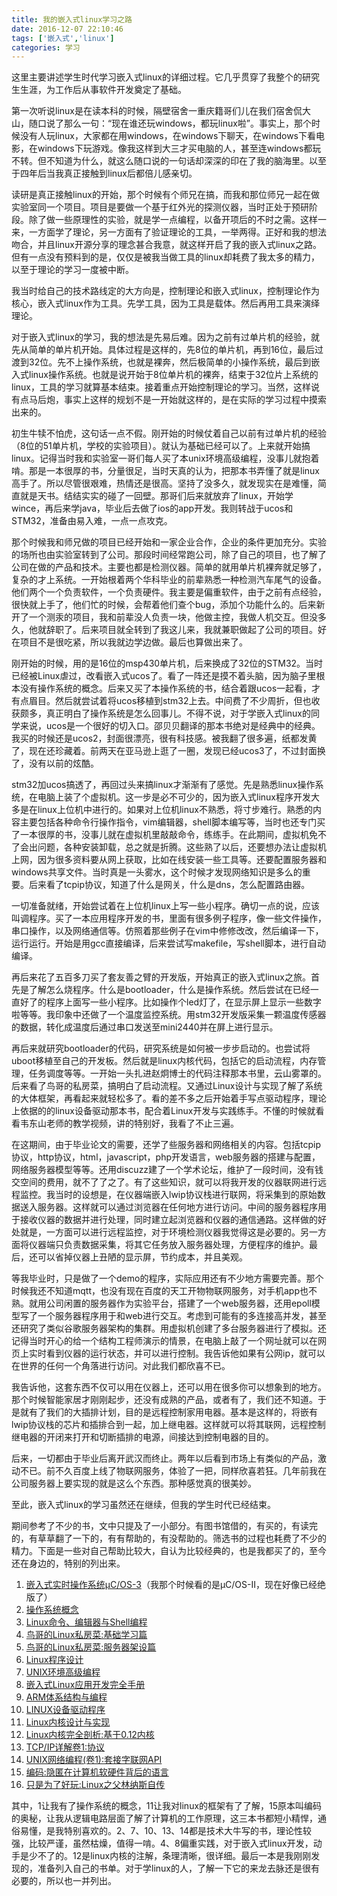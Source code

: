 ```yaml
---
title: 我的嵌入式linux学习之路
date: 2016-12-07 22:10:46
tags: ['嵌入式','linux']
categories: 学习
---
```




这里主要讲述学生时代学习嵌入式linux的详细过程。它几乎贯穿了我整个的研究生生涯，为工作后从事软件开发奠定了基础。

<!--more-->

第一次听说linux是在读本科的时候，隔壁宿舍一重庆籍哥们儿在我们宿舍侃大山，随口说了那么一句：“现在谁还玩windows，都玩linux啦”。事实上，那个时候没有人玩linux，大家都在用windows，在windows下聊天，在windows下看电影，在windows下玩游戏。像我这样到大三才买电脑的人，甚至连windows都玩不转。但不知道为什么，就这么随口说的一句话却深深的印在了我的脑海里。以至于四年后当我真正接触到linux后都倍儿感亲切。

读研是真正接触linux的开始，那个时候有个师兄在搞，而我和那位师兄一起在做实验室同一个项目。项目是要做一个基于红外光的探测仪器，当时正处于预研阶段。除了做一些原理性的实验，就是学一点编程，以备开项后的不时之需。这样一来，一方面学了理论，另一方面有了验证理论的工具，一举两得。正好和我的想法吻合，并且linux开源分享的理念甚合我意，就这样开启了我的嵌入式linux之路。但有一点没有预料到的是，仅仅是被我当做工具的linux却耗费了我太多的精力，以至于理论的学习一度被中断。

我当时给自己的技术路线定的大方向是，控制理论和嵌入式linux，控制理论作为核心，嵌入式linux作为工具。先学工具，因为工具是载体。然后再用工具来演绎理论。

对于嵌入式linux的学习，我的想法是先易后难。因为之前有过单片机的经验，就先从简单的单片机开始。具体过程是这样的，先8位的单片机，再到16位，最后过渡到32位。先不上操作系统，也就是裸奔，然后极简单的小操作系统，最后到嵌入式linux操作系统。也就是说开始于8位单片机的裸奔，结束于32位片上系统的linux，工具的学习就算基本结束。接着重点开始控制理论的学习。当然，这样说有点马后炮，事实上这样的规划不是一开始就这样的，是在实际的学习过程中摸索出来的。

初生牛犊不怕虎，这句话一点不假。刚开始的时候仗着自己以前有过单片机的经验（8位的51单片机，学校的实验项目）。就认为基础已经可以了。上来就开始搞linux。记得当时我和实验室一哥们每人买了本unix环境高级编程，没事儿就抱着啃。那是一本很厚的书，分量很足，当时天真的认为，把那本书弄懂了就是linux高手了。所以尽管很艰难，热情还是很高。坚持了没多久，就发现实在是难懂，简直就是天书。结结实实的碰了一回壁。那哥们后来就放弃了linux，开始学wince，再后来学java，毕业后去做了ios的app开发。我则转战于ucos和STM32，准备由易入难，一点一点攻克。

那个时候我和师兄做的项目已经开始和一家企业合作，企业的条件更加充分。实验的场所也由实验室转到了公司。那段时间经常跑公司，除了自己的项目，也了解了公司在做的产品和技术。主要也都是检测仪器。简单的就用单片机裸奔就足够了，复杂的才上系统。一开始根着两个华科毕业的前辈熟悉一种检测汽车尾气的设备。他们两个一个负责软件，一个负责硬件。我主要是偏重软件，由于之前有点经验，很快就上手了，他们忙的时候，会帮着他们查个bug，添加个功能什么的。后来新开了一个测汞的项目，我和前辈没人负责一块，他做主控，我做人机交互。但没多久，他就辞职了。后来项目就全转到了我这儿来，我就兼职做起了公司的项目。好在项目不是很吃紧，所以我就边学边做。最后也算做出来了。

刚开始的时候，用的是16位的msp430单片机，后来换成了32位的STM32。当时已经被Linux虐过，改看嵌入式ucos了。看了一阵还是摸不着头脑，因为脑子里根本没有操作系统的概念。后来又买了本操作系统的书，结合着跟ucos一起看，才有点眉目。然后就尝试着将ucos移植到stm32上去。中间费了不少周折，但也收获颇多，真正明白了操作系统是怎么回事儿。不得不说，对于学嵌入式linux的同学来说，ucos是一个很好的切入口。邵贝贝翻译的那本书绝对是经典中的经典。我买的时候还是ucos2，封面很漂亮，很有科技感。被我翻了很多遍，纸都发黄了，现在还珍藏着。前两天在亚马逊上逛了一圈，发现已经ucos3了，不过封面换了，没有以前的炫酷。

stm32加ucos搞透了，再回过头来搞linux才渐渐有了感觉。先是熟悉linux操作系统，在电脑上装了个虚拟机。这一步是必不可少的，因为嵌入式linux程序开发大多是在linux上位机中进行的。如果对上位机linux不熟悉，将寸步难行。熟悉的内容主要包括各种命令行操作指令，vim编辑器，shell脚本编写等，当时也还专门买了一本很厚的书，没事儿就在虚拟机里敲敲命令，练练手。在此期间，虚拟机免不了会出问题，各种安装卸载，总之就是折腾。这些熟了以后，还要想办法让虚拟机上网，因为很多资料要从网上获取，比如在线安装一些工具等。还要配置服务器和windows共享文件。当时真是一头雾水，这个时候才发现网络知识是多么的重要。后来看了tcpip协议，知道了什么是网关，什么是dns，怎么配置路由器。

一切准备就绪，开始尝试着在上位机linux上写一些小程序。确切一点的说，应该叫调程序。买了一本应用程序开发的书，里面有很多例子程序，像一些文件操作，串口操作，以及网络通信等。仿照着那些例子在vim中修修改改，然后编译一下，运行运行。开始是用gcc直接编译，后来尝试写makefile，写shell脚本，进行自动编译。

再后来花了五百多刀买了套友善之臂的开发版，开始真正的嵌入式linux之旅。首先是了解怎么烧程序。什么是bootloader，什么是操作系统。然后尝试在已经一直好了的程序上面写一些小程序。比如操作个led灯了，在显示屏上显示一些数字啦等等。我印象中还做了一个温度监控系统。用stm32开发版采集一颗温度传感器的数据，转化成温度后通过串口发送至mini2440并在屏上进行显示。

再后来就研究bootloader的代码，研究系统是如何被一步步启动的。也尝试将uboot移植至自己的开发板。然后就是linux内核代码，包括它的启动流程，内存管理，任务调度等等。一开始一头扎进赵炯博士的代码注释那本书里，云山雾罩的。后来看了鸟哥的私房菜，搞明白了启动流程。又通过Linux设计与实现了解了系统的大体框架，再看起来就轻松多了。看的差不多之后开始着手写点驱动程序，理论上依据的的linux设备驱动那本书，配合着Linux开发与实践练手。不懂的时候就看看韦东山老师的教学视频，讲的特别好，我看了不止三遍。

在这期间，由于毕业论文的需要，还学了些服务器和网络相关的内容。包括tcpip协议，http协议，html，javascript，php开发语言，web服务器的搭建与配置，网络服务器模型等等。还用discuzz建了一个学术论坛，维护了一段时间，没有钱交空间的费用，就不了了之了。有了这些知识，就可以将我开发的仪器联网进行远程监控。我当时的设想是，在仪器端嵌入lwip协议栈进行联网，将采集到的原始数据送入服务器。这样就可以通过浏览器在任何地方进行访问。中间的服务器程序用于接收仪器的数据并进行处理，同时建立起浏览器和仪器的通信通路。这样做的好处就是，一方面可以进行远程监控，对于环境检测仪器我觉得这是必要的。另一方面将仪器端只负责数据采集，将其它任务放入服务器处理，方便程序的维护。最后，还可以省掉仪器上丑陋的显示屏，节约成本，并且美观。

等我毕业时，只是做了一个demo的程序，实际应用还有不少地方需要完善。那个时候我还不知道mqtt，也没有现在百度的天工开物物联网服务，对手机app也不熟。就用公司闲置的服务器作为实验平台，搭建了一个web服务器，还用epoll模型写了一个服务器程序用于和web进行交互。考虑到可能有的多连接高并发，甚至还研究了类似谷歌服务器架构的集群。用虚拟机创建了多台服务器进行了模拟。还记得当时开心的给一个结构工程师演示的情景，在电脑上敲了一个网址就可以在网页上实时看到仪器的运行状态，并可以进行控制。我告诉他如果有公网ip，就可以在世界的任何一个角落进行访问。对此我们都欣喜不已。

我告诉他，这套东西不仅可以用在仪器上，还可以用在很多你可以想象到的地方。那个时候智能家居才刚刚起步，还没有成熟的产品，或者有了，我们还不知道。于是就有了我们的大插排计划，目的是远程控制家用电器。基本是这样的，将嵌有lwip协议栈的芯片和插排合到一起，加上继电器。这样就可以将其联网，远程控制继电器的开闭来打开和切断插排的电源，间接达到控制电器的目的。

后来，一切都由于毕业后离开武汉而终止。两年以后看到市场上有类似的产品，激动不已。前不久百度上线了物联网服务，体验了一把，同样欣喜若狂。几年前我在公司服务器上要实现的就是这么个东西。那种感觉真的很美妙。

至此，嵌入式linux的学习虽然还在继续，但我的学生时代已经结束。



期间参考了不少的书，文中只提及了一小部分。有图书馆借的，有买的，有读完的，有草草翻了一下的，有有帮助的，有没帮助的。筛选书的过程也耗费了不少的精力。下面是一些对自己帮助比较大，自认为比较经典的，也是我都买了的，至今还在身边的，特别的列出来。



1. [嵌入式实时操作系统μC/OS-3](https://www.amazon.cn/gp/product/B00ADHUGM2/ref=as_li_tf_tl?ie=UTF8&camp=536&creative=3200&creativeASIN=B00ADHUGM2&linkCode=as2&tag=cbp00-23)（我那个时候看的是μC/OS-II，现在好像已经绝版了）
2. [操作系统概念](https://www.amazon.cn/gp/product/B004OQE8BI/ref=as_li_tf_tl?ie=UTF8&camp=536&creative=3200&creativeASIN=B004OQE8BI&linkCode=as2&tag=cbp00-23)
3. [Linux命令、编辑器与Shell编程](https://www.amazon.cn/gp/product/B00436EY1S/ref=as_li_tf_tl?ie=UTF8&camp=536&creative=3200&creativeASIN=B00436EY1S&linkCode=as2&tag=cbp00-23)
4. [鸟哥的Linux私房菜:基础学习篇](https://www.amazon.cn/gp/product/B003TJNO98/ref=as_li_tf_tl?ie=UTF8&camp=536&creative=3200&creativeASIN=B003TJNO98&linkCode=as2&tag=cbp00-23)
5. [鸟哥的Linux私房菜:服务器架设篇](https://www.amazon.cn/gp/product/B008AEI8A2/ref=as_li_tf_tl?ie=UTF8&camp=536&creative=3200&creativeASIN=B008AEI8A2&linkCode=as2&tag=cbp00-23)
6. [Linux程序设计](https://www.amazon.cn/gp/product/B003Q97NPC/ref=as_li_tf_tl?ie=UTF8&camp=536&creative=3200&creativeASIN=B003Q97NPC&linkCode=as2&tag=cbp00-23)
7. [UNIX环境高级编程](https://www.amazon.cn/gp/product/B00KMR129E/ref=as_li_tf_tl?ie=UTF8&camp=536&creative=3200&creativeASIN=B00KMR129E&linkCode=as2&tag=cbp00-23)
8. [嵌入式Linux应用开发完全手册](https://www.amazon.cn/gp/product/B008QM1NMI/ref=as_li_tf_tl?ie=UTF8&camp=536&creative=3200&creativeASIN=B008QM1NMI&linkCode=as2&tag=cbp00-23)
9. [ARM体系结构与编程](https://www.amazon.cn/gp/product/B012CMT61W/ref=as_li_tf_tl?ie=UTF8&camp=536&creative=3200&creativeASIN=B012CMT61W&linkCode=as2&tag=cbp00-23)
10. [LINUX设备驱动程序](https://www.amazon.cn/gp/product/B001147E76/ref=as_li_tf_tl?ie=UTF8&camp=536&creative=3200&creativeASIN=B001147E76&linkCode=as2&tag=cbp00-23)
11. [Linux内核设计与实现](https://www.amazon.cn/gp/product/B004X3Z3D4/ref=as_li_tf_tl?ie=UTF8&camp=536&creative=3200&creativeASIN=B004X3Z3D4&linkCode=as2&tag=cbp00-23)
12. [Linux内核完全剖析:基于0.12内核](https://www.amazon.cn/gp/product/B001I9ZFUM/ref=as_li_tf_tl?ie=UTF8&camp=536&creative=3200&creativeASIN=B001I9ZFUM&linkCode=as2&tag=cbp00-23)
13. [TCP/IP详解卷1:协议](https://www.amazon.cn/gp/product/B00116OTVS/ref=as_li_tf_tl?ie=UTF8&camp=536&creative=3200&creativeASIN=B00116OTVS&linkCode=as2&tag=cbp00-23)
14. [UNIX网络编程(卷1):套接字联网API](https://www.amazon.cn/gp/product/B011S72JB6/ref=as_li_tf_tl?ie=UTF8&camp=536&creative=3200&creativeASIN=B011S72JB6&linkCode=as2&tag=cbp00-23)
15. [编码:隐匿在计算机软硬件背后的语言](https://www.amazon.cn/gp/product/B009RSXIB4/ref=as_li_tf_tl?ie=UTF8&camp=536&creative=3200&creativeASIN=B009RSXIB4&linkCode=as2&tag=cbp00-23)
16. [只是为了好玩:Linux之父林纳斯自传](https://www.amazon.cn/gp/product/B00MB51SAI/ref=as_li_tf_tl?ie=UTF8&camp=536&creative=3200&creativeASIN=B00MB51SAI&linkCode=as2&tag=cbp00-23)



其中，1让我有了操作系统的概念，11让我对linux的框架有了了解，15原本叫编码的奥秘，让我从逻辑电路层面了解了计算机的工作原理，这三本书都短小精悍，通俗易懂，是我特别喜欢的。2、7、10、13、14都是技术大牛写的书，理论性较强，比较严谨，虽然枯燥，值得一啃。4、8偏重实践，对于嵌入式linux开发，动手是少不了的。12是linux内核的注解，条理清晰，很详细。最后一本是我刚刚发现的，准备列入自己的书单。对于学linux的人，了解一下它的来龙去脉还是很有必要的，所以也一并列出。